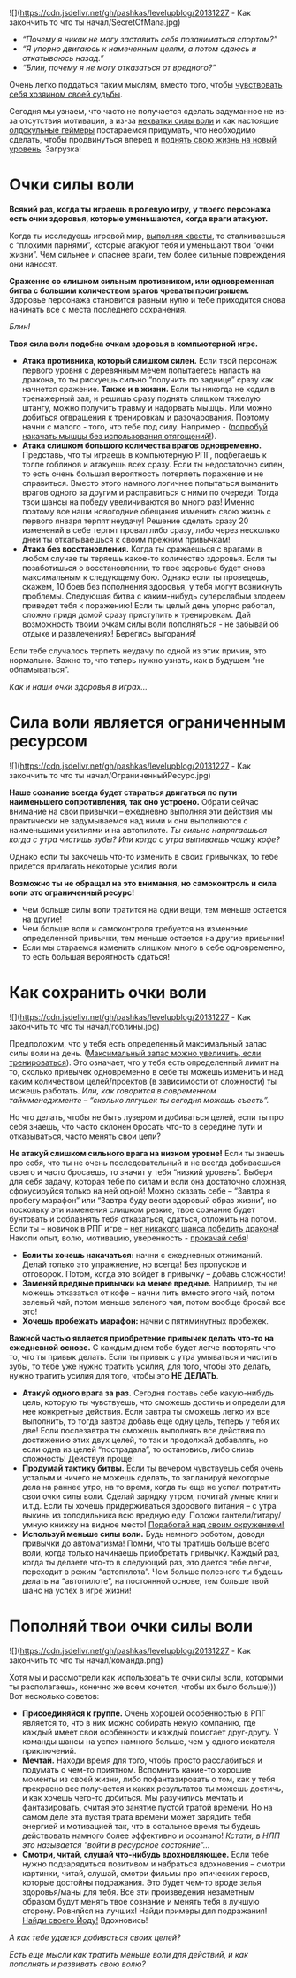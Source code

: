 <!--
Title: Как закончить то, что ты начал
PostId: 5068870499357999291
Published: true
-->

![](https://cdn.jsdelivr.net/gh/pashkas/levelupblog/20131227 - Как закончить то что ты начал/SecretOfMana.jpg)

- *“Почему я никак не могу заставить себя позаниматься спортом?”*
- *“Я упорно двигаюсь к намеченным целям, а потом сдаюсь и откатываюсь назад.”*
- *“Блин, почему я не могу отказаться от вредного?”*

Очень легко поддаться таким мыслям, вместо того, чтобы [чувствовать себя хозяином своей судьбы](http://nerdistway.blogspot.ru/2013/11/blog-post.html). 

Сегодня мы узнаем, что часто не получается сделать задуманное не из-за отсутствия мотивации, а из-за [нехватки силы воли](https://nerdistway.blogspot.com/2013/09/blog-post.html) и как настоящие [олдскульные геймеры](http://nerdistway.blogspot.ru/2014/10/blog-post.html) постараемся придумать, что необходимо сделать, чтобы продвинуться вперед и [поднять свою жизнь на новый уровень](https://nerdistway.blogspot.com/2013/08/blog-post_5490.html). Загрузка!

<!--more-->

# Очки силы воли

**Всякий раз, когда ты играешь в ролевую игру, у твоего персонажа есть очки здоровья, которые уменьшаются, когда враги атакуют.**

Когда ты исследуешь игровой мир, [выполняя квесты](https://nerdistway.blogspot.com/2013/08/blog-post.html), то сталкиваешься с “плохими парнями”, которые атакуют тебя и уменьшают твои “очки жизни”. Чем сильнее и опаснее враги, тем более сильные повреждения они наносят.

**Сражение со слишком сильным противником, или одновременная битва с большим количеством врагов чреваты проигрышем.** Здоровье персонажа становится равным нулю и тебе приходится снова начинать все с места последнего сохранения.

*Блин!*

**Твоя сила воли подобна очкам здоровья в компьютерной игре.**

- **Атака противника, который слишком силен.** Если твой персонаж первого уровня с деревянным мечем попытаетесь напасть на дракона, то ты рискуешь сильно “получить по заднице” сразу как начнется сражение. **Также и в жизни.** Если ты никогда не ходил в тренажерный зал, и решишь сразу поднять слишком тяжелую штангу, можно получить травму и надорвать мышцы. Или можно добиться отвращения к тренировкам и разочарования. Поэтому начни с малого - того, что тебе под силу. Например - ([попробуй накачать мышцы без использования отягощений!](https://nerdistway.blogspot.com/2017/06/blog-post_28.html)).
- **Атака слишком большого количества врагов одновременно.** Представь, что ты играешь в компьютерную РПГ, подбегаешь к толпе гоблинов и атакуешь всех сразу. Если ты недостаточно силен, то есть очень большая вероятность потерпеть поражение и не справиться. Вместо этого намного логичнее попытаться выманить врагов одного за другим и расправиться с ними по очереди! Тогда твои шансы на победу увеличиваются во много раз! Именно поэтому все наши новогодние обещания изменить свою жизнь с первого января терпят неудачу! Решение сделать сразу 20 изменений в себе терпят провал либо сразу, либо через несколько дней ты откатываешься к своим прежним привычкам!
- **Атака без восстановления.** Когда ты сражаешься с врагами в любом случае ты теряешь какое-то количество здоровья. Если ты позаботишься о восстановлении, то твое здоровье будет снова максимальным к следующему бою. Однако если ты проведешь, скажем, 10 боев без пополнения здоровья, у тебя могут возникнуть проблемы. Следующая битва с каким-нибудь суперслабым злодеем приведет тебя к поражению! Если ты целый день упорно работал, сложно придя домой сразу приступить к тренировкам. Дай возможность твоим очкам силы воли пополняться - не забывай об отдыхе и развлечениях! Берегись выгорания!

Если тебе случалось терпеть неудачу по одной из этих причин, это нормально. Важно то, что теперь нужно узнать, как в будущем “не обламываться”.

*Как и наши очки здоровья в играх…​*

# Сила воли является ограниченным ресурсом

![](https://cdn.jsdelivr.net/gh/pashkas/levelupblog/20131227 - Как закончить то что ты начал/ОграниченныйРесурс.jpg)

**Наше сознание всегда будет стараться двигаться по пути наименьшего сопротивления, так оно устроено.** Обрати сейчас внимание на свои привычки – ежедневно выполняя эти действия мы практически не задумываемся над ними и они выполняются с наименьшими усилиями и на автопилоте. *Ты сильно напрягаешься когда с утра чистишь зубы? Или когда с утра выпиваешь чашку кофе?*

Однако если ты захочешь что-то изменить в своих привычках, то тебе придется прилагать некоторые усилия воли.

**Возможно ты не обращал на это внимания, но самоконтроль и сила воли это ограниченный ресурс!**

- Чем больше силы воли тратится на одни вещи, тем меньше остается на другие!
- Чем больше воли и самоконтроля требуется на изменение определенной привычки, тем меньше остается на другие привычки!
- Если мы стараемся изменить слишком много в себе одновременно, то есть большая вероятность сдаться!

# Как сохранить очки воли

![](https://cdn.jsdelivr.net/gh/pashkas/levelupblog/20131227 - Как закончить то что ты начал/гоблины.jpg)

Предположим, что у тебя есть определенный максимальный запас силы воли на день. ([Максимальный запас можно увеличить, если тренироваться](http://nerdistway.blogspot.ru/2013/09/blog-post.html)). Это означает, что у тебя есть определенный лимит на то, сколько привычек одновременно в себе ты можешь изменить и над каким количеством целей/проектов (в зависимости от сложности) ты можешь работать. *Или, как говорится в современном таймменеджменте – “сколько лягушек ты сегодня можешь съесть”.*

Но что делать, чтобы не быть лузером и добиваться целей, если ты про себя знаешь, что часто склонен бросать что-то в середине пути и отказываться, часто менять свои цели?

**Не атакуй слишком сильного врага на низком уровне!** Если ты знаешь про себя, что ты не очень последовательный и не всегда добиваешься своего и часто бросаешь, то значит у тебя “низкий уровень”. Выбери для себя задачу, которая тебе по силам и если она достаточно сложная, сфокусируйся только на ней одной! Можно сказать себе – “Завтра я пробегу марафон” или “Завтра буду вести здоровый образ жизни”, но поскольку эти изменения слишком резкие, твое сознание будет бунтовать и соблазнять тебя отказаться, сдаться, отложить на потом. Если ты – новичок в РПГ игре – [нет никакого шанса победить дракона](http://nerdistway.blogspot.ru/2013/08/blog-post_5490.html)! Накопи опыт, волю, мотивацию, уверенность - [прокачай себя](http://nerdistway.blogspot.ru/2013/07/mylife-rpg-organizer.html)!

- **Если ты хочешь накачаться:** начни с ежедневных отжиманий. Делай только это упражнение, но всегда! Без пропусков и отговорок. Потом, когда это войдет в привычку – добавь сложности!
- **Заменяй вредные привычки на менее вредные.** Например, ты не можешь отказаться от кофе – начни пить вместо этого чай, потом зеленый чай, потом меньше зеленого чая, потом вообще бросай все это!
- **Хочешь пробежать марафон:** начни с пятиминутных пробежек.

**Важной частью является приобретение привычек делать что-то на ежедневной основе.** С каждым днем тебе будет легче повторять что-то, что ты привык делать. Если ты привык с утра умываться и чистить зубы, то тебе уже нужно тратить усилия, для того, чтобы это делать, нужно тратить усилия для того, чтобы это **НЕ ДЕЛАТЬ**.

- **Атакуй одного врага за раз.** Сегодня поставь себе какую-нибудь цель, которую ты чувствуешь, что сможешь достичь и определи для нее конкретные действия. Если завтра ты сможешь легко их все выполнить, то тогда завтра добавь еще одну цель, теперь у тебя их две! Если послезавтра ты сможешь выполнять все действия по достижению этих двух целей, то так и продолжай добавлять, но если одна из целей “пострадала”, то остановись, либо снизь сложность! Действуй проще!
- **Продумай тактику битвы.** Если ты вечером чувствуешь себя очень усталым и ничего не можешь сделать, то запланируй некоторые дела на раннее утро, на то время, когда ты еще не успел потратить свои очки силы воли. Сделай зарядку утром, почитай умные книги и.т.д. Если ты хочешь придерживаться здорового питания – с утра выкинь из холодильника всю вредную еду. Положи гантели/гитару/умную книжку на видное место! [Поработай над своим окружением!](http://nerdistway.blogspot.ru/2014/06/blog-post.html)
- **Используй меньше силы воли.** Будь немного роботом, доводи привычки до автоматизма! Помни, что ты тратишь больше всего воли, когда только начинаешь приобретать привычку. Каждый раз, когда ты делаете что-то в следующий раз, это дается тебе легче, переходит в режим “автопилота”. Чем больше полезного ты будешь делать на “автопилоте”, на постоянной основе, тем больше твой шанс на успех в игре жизни!

# Пополняй твои очки силы воли

![](https://cdn.jsdelivr.net/gh/pashkas/levelupblog/20131227 - Как закончить то что ты начал/команда.png)

Хотя мы и рассмотрели как использовать те очки силы воли, которыми ты располагаешь, конечно же всем хочется, чтобы их было больше))) Вот несколько советов:

- **Присоединяйся к группе.** Очень хорошей особенностью в РПГ является то, что в них можно собирать некую компанию, где каждый имеет свои особенности и каждый помогает друг-другу. У команды шансы на успех намного больше, чем у одного искателя приключений.
- **Мечтай.** Находи время для того, чтобы просто расслабиться и подумать о чем-то приятном. Вспомнить какие-то хорошие моменты из своей жизни, либо пофантазировать о том, как у тебя прекрасно все получается и каких результатов ты можешь достичь, и как хочешь чего-то добиться. Мы разучились мечтать и фантазировать, считая это занятие пустой тратой времени. Но на самом деле эта пустая трата времени может зарядить тебя энергией и мотивацией так, что в остальное время ты будешь действовать намного более эффективно и осознано! *Кстати, в НЛП это называется "войти в ресурсное состояние"…*
- **Смотри, читай, слушай что-нибудь вдохновляющее.** Если тебе нужно подзарядиться позитивом и набраться вдохновения – смотри картинки, читай, слушай, смотри фильмы про эпических героев, которые достойны подражания. Это будет чем-то вроде зелья здоровья/маны для тебя. Все эти произведения незаметным образом будут менять твое сознание и менять тебя в лучшую сторону. Ровняйся на лучших! Найди примеры для подражания! [Найди своего Йоду!](http://nerdistway.blogspot.ru/2014/03/blog-post.html) Вдохновись!

*А как тебе удается добиваться своих целей?*

*Есть еще мысли как тратить меньше воли для действий, и как пополнять и развивать свою волю?*
